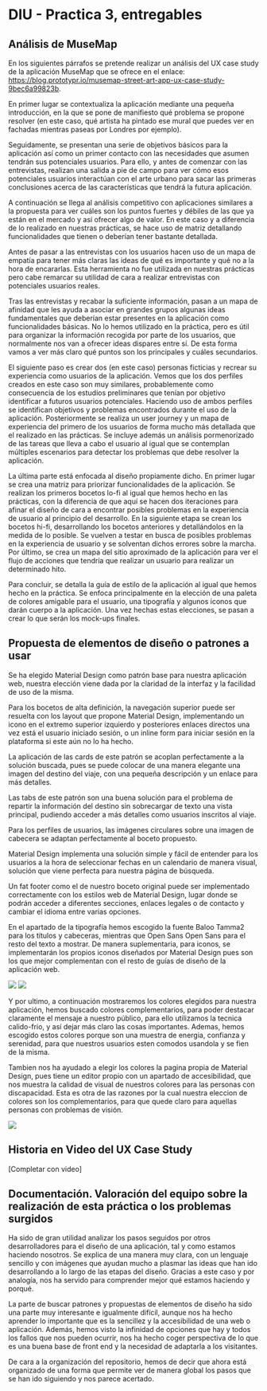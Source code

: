 # DIU - Practica 3, entregables

## Análisis de MuseMap   
En los siguientes párrafos se pretende realizar un análisis del UX case study de la aplicación MuseMap que se ofrece en el enlace: https://blog.prototypr.io/musemap-street-art-app-ux-case-study-9bec6a99823b.

En primer lugar se contextualiza la aplicación mediante una pequeña introducción, en la que se pone de manifiesto qué problema se propone resolver (en este caso, qué artista ha pintado ese mural que puedes ver en fachadas mientras paseas por Londres por ejemplo).

Seguidamente, se presentan una serie de objetivos básicos para la aplicación así como un primer contacto con las necesidades que asumen tendrán sus potenciales usuarios. Para ello, y antes de comenzar con las entrevistas, realizan una salida a pie de campo para ver cómo esos potenciales usuarios interactúan con el arte urbano para sacar las primeras conclusiones acerca de las características que tendrá la futura aplicación.

A continuación se llega al análisis competitivo con aplicaciones similares a la propuesta para ver cuáles son los puntos fuertes y débiles de las que ya están en el mercado y así ofrecer algo de valor. En este caso y a diferencia de lo realizado en nuestras prácticas, se hace uso de matriz detallando funcionalidades que tienen o deberían tener bastante detallada.

Antes de pasar a las entrevistas con los usuarios hacen uso de un mapa de empatía para tener más claras las ideas de qué es importante y qué no a la hora de encararlas. Esta herramienta no fue utilizada en nuestras prácticas pero cabe remarcar su utilidad de cara a realizar entrevistas con potenciales usuarios reales.

Tras las entrevistas y recabar la suficiente información, pasan a un mapa de afinidad que les ayuda a asociar en grandes grupos algunas ideas fundamentales que deberían estar presentes en la aplicación como funcionalidades básicas. No lo hemos utilizado en la práctica, pero es útil para organizar la información recogida por parte de los usuarios, que normalmente nos van a ofrecer ideas dispares entre sí. De esta forma vamos a ver más claro qué puntos son los principales y cuáles secundarios.

El siguiente paso es crear dos (en este caso) personas ficticias y recrear su experiencia como usuarios de la aplicación. Vemos que los dos perfiles creados en este caso son muy similares, probablemente como consecuencia de los estudios preliminares que tenían por objetivo identificar a futuros usuarios potenciales. Haciendo uso de ambos perfiles se identifican objetivos y problemas encontrados durante el uso de la aplicación. Posteriormente se realiza un user journey y un mapa de experiencia del primero de los usuarios de forma mucho más detallada que el realizado en las prácticas. Se incluye además un análisis pormenorizado de las tareas que lleva a cabo el usuario al igual que se contemplan múltiples escenarios para detectar los problemas que debe resolver la aplicación.

La última parte está enfocada al diseño propiamente dicho. En primer lugar se crea una matriz para priorizar funcionalidades de la aplicación. Se realizan los primeros bocetos lo-fi al igual que hemos hecho en las prácticas, con la diferencia de que aquí se hacen dos iteraciones para afinar el diseño de cara a encontrar posibles problemas en la experiencia de usuario al principio del desarrollo. En la siguiente etapa se crean los bocetos hi-fi, desarrollando los bocetos anteriores y detallándolos en la medida de lo posible. Se vuelven a testar en busca de posibles problemas en la experiencia de usuario y se solventan dichos errores sobre la marcha. Por último, se crea un mapa del sitio aproximado de la aplicación para ver el flujo de acciones que tendría que realizar un usuario para realizar un determinado hito.

Para concluir, se detalla la guía de estilo de la aplicación al igual que hemos hecho en la práctica. Se enfoca principalmente en la elección de una paleta de colores amigable para el usuario, una tipografía y algunos iconos que darán cuerpo a la aplicación. Una vez hechas estas elecciones, se pasan a crear lo que serán los mock-ups finales.

## Propuesta de elementos de diseño o patrones a usar 
Se ha elegido Material Design como patrón base para nuestra aplicación web, nuestra elección viene dada por la claridad de la interfaz y la facilidad de uso de la misma.

Para los bocetos de alta definición, la navegación superior puede ser resuelta con los layout que propone Material Design, implementando un icono en el extremo superior izquierdo y posteriores enlaces directos una vez está el usuario iniciado sesión, o un inline form para iniciar sesión en la plataforma si este aún no lo ha hecho.

La aplicación de las cards de este patrón se acoplan perfectamente a la solución buscada, pues se puede colocar de una manera elegante una imagen del destino del viaje, con una pequeña descripción y un enlace para más detalles.

Las tabs de este patrón son una buena solución para el problema de repartir la información del destino sin sobrecargar de texto una vista principal, pudiendo acceder a más detalles como usuarios inscritos al viaje.

Para los perfiles de usuarios, las imágenes circulares sobre una imagen de cabecera se adaptan perfectamente al boceto propuesto.

Material Design implementa una solución simple y fácil de entender para los usuarios a la hora de seleccionar fechas en un calendario de manera visual, solución que viene perfecta para nuestra página de búsqueda.

Un fat footer como el de nuestro boceto original puede ser implementado correctamente con los estilos web de Material Design, lugar donde se podrán acceder a diferentes secciones, enlaces legales o de contacto y cambiar el idioma entre varias opciones.

En el apartado de la tipografía hemos escogido la fuente Baloo Tamma2 para los títulos y cabeceras, mientras que Open Sans Open Sans para el resto del texto a mostrar. De manera suplementaria, para iconos, se implementarán los propios iconos diseñados por Material Design pues son los que mejor complementan con el resto de guías de diseño de la aplicación web.

![](https://github.com/aluruiz/DIU20/blob/master/P3/img/BalooTamma2.png)
![](https://github.com/aluruiz/DIU20/blob/master/P3/img/OpenSans.png)

Y por ultimo, a continuación mostraremos los colores elegidos para nuestra aplicación, hemos buscado colores complementarios, para poder destacar claramente el mensaje a nuestro público, para ello utilizamos la tecnica calido-frio, y así dejar más claro las cosas importantes. Ademas, hemos escogido estos colores porque son una muestra de energia, confianza y serenidad, para que nuestros usuarios esten comodos usandola y se fien de la misma. 

Tambien nos ha ayudado a elegir los colores la pagina propia de Material Design, pues tiene un editor propio con un apartado de accesibilidad, que nos muestra la calidad de visual de nuestros colores para las personas con discapacidad. Esta es otra de las razones por la cual nuestra eleccion de colores son los complementarios, para que quede claro para aquellas personas con problemas de visión.

![](https://github.com/aluruiz/DIU20/blob/master/P3/img/Colores.jpg)

## Historia en Video del UX Case Study

[Completar con video]

## Documentación. Valoración del equipo sobre la realización de esta práctica o los problemas surgidos
Ha sido de gran utilidad analizar los pasos seguidos por otros desarrolladores para el diseño de una aplicación, tal y como estamos haciendo nosotros. Se explica de una manera muy clara, con un lenguaje sencillo y con imágenes que ayudan mucho a plasmar las ideas que han ido desarrollando a lo largo de las etapas del diseño. Gracias a este caso y por analogía, nos ha servido para comprender mejor qué estamos haciendo y porqué.

La parte de buscar patrones y propuestas de elementos de diseño ha sido una parte muy interesante e igualmente difícil, aunque nos ha hecho aprender lo importante que es la sencillez y la accesibilidad de una web o aplicación. Además, hemos visto la infinidad de opciones que hay y todos los fallos que nos pueden ocurrir, nos ha hecho coger perspectiva de lo que es una buena base de front end y la necesidad de adaptarla a los visitantes.

De cara a la organización del repositorio, hemos de decir que ahora está organizado de una forma que permite ver de manera global los pasos que se han ido siguiendo y nos parece acertado.


